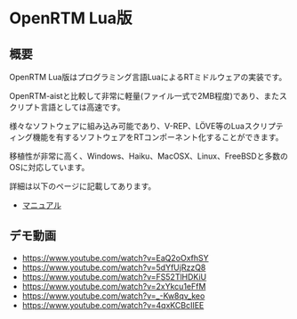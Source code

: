 # OpenRTM Lua版

## 概要

OpenRTM Lua版はプログラミング言語LuaによるRTミドルウェアの実装です。

OpenRTM-aistと比較して非常に軽量(ファイル一式で2MB程度)であり、またスクリプト言語としては高速です。

様々なソフトウェアに組み込み可能であり、V-REP、LÖVE等のLuaスクリプティング機能を有するソフトウェアをRTコンポーネント化することができます。

移植性が非常に高く、Windows、Haiku、MacOSX、Linux、FreeBSDと多数のOSに対応しています。

詳細は以下のページに記載してあります。

* [マニュアル](https://nobu19800.github.io/RTM-Lua/docs/)

## デモ動画

* https://www.youtube.com/watch?v=EaQ2oOxfhSY
* https://www.youtube.com/watch?v=5dYfUjRzzQ8
* https://www.youtube.com/watch?v=FS52TlHDKiU
* https://www.youtube.com/watch?v=2xYkcu1eFfM
* https://www.youtube.com/watch?v=_-Kw8qv_keo
* https://www.youtube.com/watch?v=4qxKCBcIIEE
